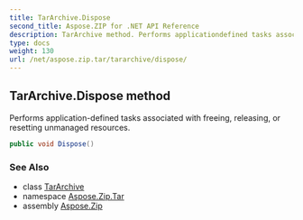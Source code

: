 ```yaml
---
title: TarArchive.Dispose
second_title: Aspose.ZIP for .NET API Reference
description: TarArchive method. Performs applicationdefined tasks associated with freeing releasing or resetting unmanaged resources
type: docs
weight: 130
url: /net/aspose.zip.tar/tararchive/dispose/
---
```

## TarArchive.Dispose method

Performs application-defined tasks associated with freeing, releasing, or resetting unmanaged resources.

```csharp
public void Dispose()
```

### See Also

* class [TarArchive](../)
* namespace [Aspose.Zip.Tar](../../tararchive/)
* assembly [Aspose.Zip](../../../)


